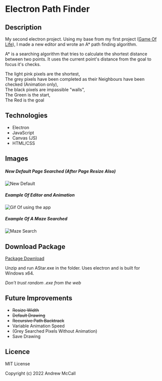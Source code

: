 # Electron Path Finder

## Description
My second electron project. Using my base from my first project ([Game Of Life]([https://](https://github.com/Andrew-McCall/electronConwaysGameOfLife))), I made a new editor and wrote an A* path finding algorithm.

A* is a searching algorithm that tries to calculate the shortest distance between two points. It uses the current point's distance from the goal to focus it's checks.

The light pink pixels are the shortest,  
The grey pixels have been completed as their Neighbours have been checked (Animation only),  
The black pixels are impassible "walls",  
The Green is the start,  
The Red is the goal  


## Technologies
- Electron
- JavaScript
- Canvas (JS)
- HTML/CSS

  
## Images
##### New Default Page Searched (After Page Resize Also)  
![New Default ](https://i.imgur.com/bqUX60o.png)  

##### Example Of Editor and Animation  
![Gif Of using the app](https://i.imgur.com/jZKwisf.gif)  

##### Example Of A Maze Searched  
![Maze Search](https://i.imgur.com/9gh3OVd.png)  

## Download Package

[Package Download](https://github.com/Andrew-McCall/electronPathFinder/raw/main/AStar.zip)

Unzip and run AStar.exe in the folder. Uses electron and is built for Windows x64.

*Don't trust random .exe from the web*

## Future Improvements
- ~~Resize Width~~
- ~~Default Drawing~~
- ~~Recursive Path Backtrack~~
- Variable Animation Speed
- (Grey Searched Pixels Without Animation)
- Save Drawing

## Licence
MIT License

Copyright (c) 2022 Andrew McCall
